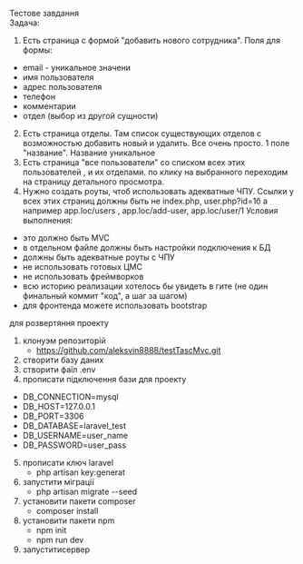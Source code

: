 Тестове   завдання   
Задача:
1. Есть страница с формой "добавить нового сотрудника".
Поля для формы:
- email - уникальное значени
- имя пользователя
- адрес пользователя
- телефон
- комментарии
- отдел (выбор из другой сущности)
2. Есть страница отделы. Там список существующих отделов с возможностью добавить новый и удалить.
    Все очень просто. 1 поле "название". Название уникальное
3. Есть страница "все пользователи" со списком всех этих пользователей , и их отделами.
    по клику на выбранного переходим на страницу детального просмотра.
4. Нужно создать роуты, чтоб использовать адекватные ЧПУ.
Ссылки у всех этих страниц должны быть не index.php, user.php?id=1б а например app.loc/users , app.loc/add-user, app.loc/user/1
Условия выполнения:
- это должно быть MVC
- в отдельном файле должны быть настройки подключения к БД
- должны быть адекватные роуты с ЧПУ
- не использовать готовых ЦМС
- не использовать фреймворков
- всю историю реализации хотелось бы увидеть в гите (не один финальный коммит "код", а шаг за шагом)
- для фронтенда можете использовать bootstrap


для розвертяння  проекту  
1. клонуэм репозиторій  
    - https://github.com/aleksvin8888/testTascMvc.git
2.  створити базу даних  
3.  створити фаїл .env
4.  прописати підключення бази для проекту 
   - DB_CONNECTION=mysql
   - DB_HOST=127.0.0.1
   - DB_PORT=3306
   - DB_DATABASE=laravel_test
   - DB_USERNAME=user_name   
   - DB_PASSWORD=user_pass
   
5. прописати ключ laravel
    - php artisan key:generat
6.  запустити міграції 
    - php artisan migrate --seed
7.  установити пакети composer
    - composer install
8.  установити пакети npm 
    - npm init
    - npm run dev
9.  запуститисервер 
